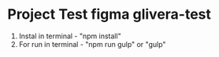 # Project Test figma glivera-test

1. Instal in terminal - "npm install"
2. For run in terminal - "npm run gulp" or "gulp"